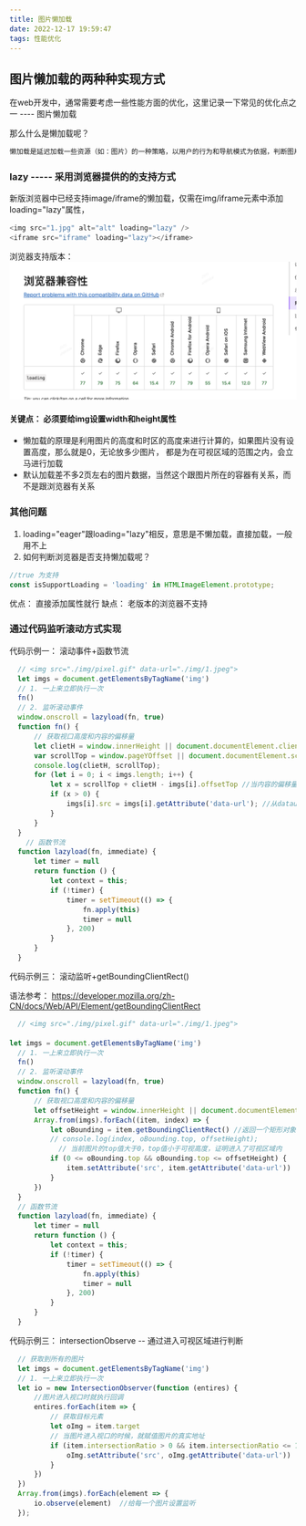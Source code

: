 ```yaml
---
title: 图片懒加载
date: 2022-12-17 19:59:47
tags: 性能优化
---
```


## 图片懒加载的两种种实现方式
在web开发中，通常需要考虑一些性能方面的优化，这里记录一下常见的优化点之一 ---- 图片懒加载

那么什么是懒加载呢？
```js
懒加载是延迟加载一些资源（如：图片）的一种策略，以用户的行为和导航模式为依据，判断图片在被需要的时候才加载。通常来说，仅当这些资源滚动到视图中才被加载?
```

### lazy ----- 采用浏览器提供的的支持方式

新版浏览器中已经支持image/iframe的懒加载，仅需在img/iframe元素中添加 loading="lazy"属性，
```js
<img src="1.jpg" alt="alt" loading="lazy" />
<iframe src="iframe" loading="lazy"></iframe>
```

浏览器支持版本：
![lazy](image/loading.png)

#### 关键点： 必须要给img设置width和height属性
- 懒加载的原理是利用图片的高度和时区的高度来进行计算的，如果图片没有设置高度，那么就是0，无论放多少图片， 都是为在可视区域的范围之内，会立马进行加载
- 默认加载差不多2页左右的图片数据，当然这个跟图片所在的容器有关系，而不是跟浏览器有关系


### 其他问题
1. loading="eager"跟loading="lazy"相反，意思是不懒加载，直接加载，一般用不上
2. 如何判断浏览器是否支持懒加载呢？
  ```js
  //true 为支持
  const isSupportLoading = 'loading' in HTMLImageElement.prototype;
  ```


优点： 直接添加属性就行
缺点： 老版本的浏览器不支持

###  通过代码监听滚动方式实现

代码示例一： 滚动事件+函数节流  
```js
  // <img src="./img/pixel.gif" data-url="./img/1.jpeg">
  let imgs = document.getElementsByTagName('img')
  // 1. 一上来立即执行一次
  fn()
  // 2. 监听滚动事件
  window.onscroll = lazyload(fn, true)
  function fn() {
      // 获取视口高度和内容的偏移量
      let clietH = window.innerHeight || document.documentElement.clientHeight || document.body.clientHeight;
      var scrollTop = window.pageYOffset || document.documentElement.scrollTop || document.body.scrollTop;
      console.log(clietH, scrollTop);
      for (let i = 0; i < imgs.length; i++) {
          let x = scrollTop + clietH - imgs[i].offsetTop //当内容的偏移量+视口高度>图片距离内容顶部的偏移量时，说明图片在视口内
          if (x > 0) {
              imgs[i].src = imgs[i].getAttribute('data-url'); //从dataurl中取出真实的图片地址赋值给url
          }
      }
  }
    // 函数节流
  function lazyload(fn, immediate) {
      let timer = null
      return function () {
          let context = this;
          if (!timer) {
              timer = setTimeout(() => {
                  fn.apply(this)
                  timer = null
              }, 200)
          }
      }
  }

```

代码示例三： 滚动监听+getBoundingClientRect()

语法参考： 
https://developer.mozilla.org/zh-CN/docs/Web/API/Element/getBoundingClientRect

```js
  // <img src="./img/pixel.gif" data-url="./img/1.jpeg">

let imgs = document.getElementsByTagName('img')
  // 1. 一上来立即执行一次
  fn()
  // 2. 监听滚动事件
  window.onscroll = lazyload(fn, true)
  function fn() {
      // 获取视口高度和内容的偏移量
      let offsetHeight = window.innerHeight || document.documentElement.clientHeight
      Array.from(imgs).forEach((item, index) => {
          let oBounding = item.getBoundingClientRect() //返回一个矩形对象，包含上下左右的偏移值
          // console.log(index, oBounding.top, offsetHeight);
            // 当前图片的top值大于0，top值小于可视高度，证明进入了可视区域内
          if (0 <= oBounding.top && oBounding.top <= offsetHeight) {
              item.setAttribute('src', item.getAttribute('data-url'))
          }
      })
  }
  // 函数节流
  function lazyload(fn, immediate) {
      let timer = null
      return function () {
          let context = this;
          if (!timer) {
              timer = setTimeout(() => {
                  fn.apply(this)
                  timer = null
              }, 200)
          }
      }
  }
```

代码示例三： intersectionObserve  -- 通过进入可视区域进行判断


```js
  // 获取到所有的图片
  let imgs = document.getElementsByTagName('img')
  // 1. 一上来立即执行一次
  let io = new IntersectionObserver(function (entires) {
      //图片进入视口时就执行回调
      entires.forEach(item => {
          // 获取目标元素
          let oImg = item.target
          // 当图片进入视口的时候，就赋值图片的真实地址
          if (item.intersectionRatio > 0 && item.intersectionRatio <= 1) {
              oImg.setAttribute('src', oImg.getAttribute('data-url'))
          }
      })
  })
  Array.from(imgs).forEach(element => {
      io.observe(element)  //给每一个图片设置监听
  });

```